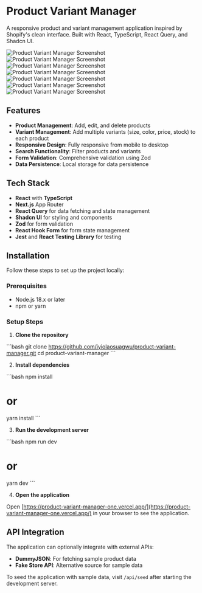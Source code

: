 # Product Variant Manager

A responsive product and variant management application inspired by Shopify's clean interface. Built with React, TypeScript, React Query, and Shadcn UI.

![Product Variant Manager Screenshot](https://res.cloudinary.com/iyiola/image/upload/v1746843374/Screenshot_2025-05-10_at_03.15.53_pgnkop.png)
![Product Variant Manager Screenshot](https://res.cloudinary.com/iyiola/image/upload/v1746843371/Screenshot_2025-05-10_at_03.01.43_vtwvci.png)
![Product Variant Manager Screenshot](https://res.cloudinary.com/iyiola/image/upload/v1746843374/Screenshot_2025-05-10_at_03.00.47_aumxom.png)
![Product Variant Manager Screenshot](https://res.cloudinary.com/iyiola/image/upload/v1746843374/Screenshot_2025-05-10_at_03.02.11_jec5cw.png)
![Product Variant Manager Screenshot](https://res.cloudinary.com/iyiola/image/upload/v1746843373/Screenshot_2025-05-10_at_03.04.58_x5mekl.png)
![Product Variant Manager Screenshot](https://res.cloudinary.com/iyiola/image/upload/v1746843605/Screenshot_2025-05-10_at_03.19.35_pg6s38.png)
![Product Variant Manager Screenshot](https://res.cloudinary.com/iyiola/image/upload/v1746843603/Screenshot_2025-05-10_at_03.19.49_kvpwij.png)

## Features

-   **Product Management**: Add, edit, and delete products
-   **Variant Management**: Add multiple variants (size, color, price, stock) to each product
-   **Responsive Design**: Fully responsive from mobile to desktop
-   **Search Functionality**: Filter products and variants
-   **Form Validation**: Comprehensive validation using Zod
-   **Data Persistence**: Local storage for data persistence

## Tech Stack

-   **React** with **TypeScript**
-   **Next.js** App Router
-   **React Query** for data fetching and state management
-   **Shadcn UI** for styling and components
-   **Zod** for form validation
-   **React Hook Form** for form state management
-   **Jest** and **React Testing Library** for testing

## Installation

Follow these steps to set up the project locally:

### Prerequisites

-   Node.js 18.x or later
-   npm or yarn

### Setup Steps

1. **Clone the repository**

\`\`\`bash
git clone https://github.com/iyiolaosuagwu/product-variant-manager.git
cd product-variant-manager
\`\`\`

2. **Install dependencies**

\`\`\`bash
npm install

# or

yarn install
\`\`\`

3. **Run the development server**

\`\`\`bash
npm run dev

# or

yarn dev
\`\`\`

4. **Open the application**

Open [https://product-variant-manager-one.vercel.app/](https://product-variant-manager-one.vercel.app/) in your browser to see the application.

## API Integration

The application can optionally integrate with external APIs:

-   **DummyJSON**: For fetching sample product data
-   **Fake Store API**: Alternative source for sample data

To seed the application with sample data, visit `/api/seed` after starting the development server.
